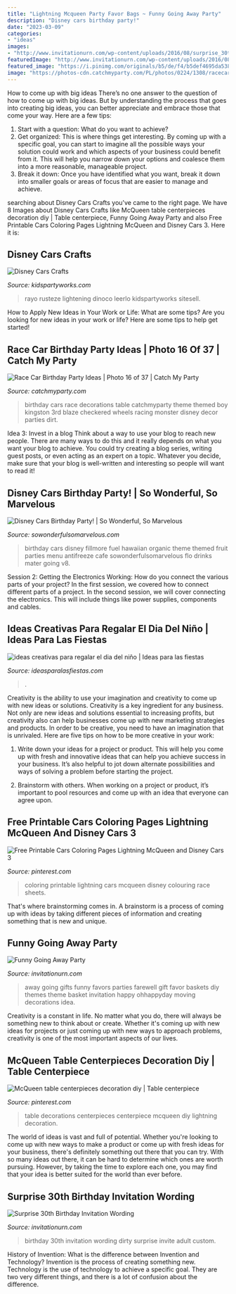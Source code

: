 ```yaml
---
title: "Lightning Mcqueen Party Favor Bags ~ Funny Going Away Party"
description: "Disney cars birthday party!"
date: "2023-03-09"
categories:
- "ideas"
images:
- "http://www.invitationurn.com/wp-content/uploads/2016/08/surprise_30th_birthday_invitation_wording_ideas.jpg"
featuredImage: "http://www.invitationurn.com/wp-content/uploads/2016/08/funny_going_away_party_ideas.jpg"
featured_image: "https://i.pinimg.com/originals/b5/de/f4/b5def4695da53820b5563f5ce7012180.jpg"
image: "https://photos-cdn.catchmyparty.com/PL/photos/0224/1308/racecar9.jpg"
---
```



How to come up with big ideas
There’s no one answer to the question of how to come up with big ideas. But by understanding the process that goes into creating big ideas, you can better appreciate and embrace those that come your way. Here are a few tips:
1. Start with a question: What do you want to achieve?
2. Get organized: This is where things get interesting. By coming up with a specific goal, you can start to imagine all the possible ways your solution could work and which aspects of your business could benefit from it. This will help you narrow down your options and coalesce them into a more reasonable, manageable project.
3. Break it down: Once you have identified what you want, break it down into smaller goals or areas of focus that are easier to manage and achieve.

	

		
searching about Disney Cars Crafts you've came to the right page. We have 8 Images about Disney Cars Crafts like McQueen table centerpieces decoration diy | Table centerpiece, Funny Going Away Party and also Free Printable Cars Coloring Pages Lightning McQueen and Disney Cars 3. Here it is:
		
    
## Disney Cars Crafts

<img loading=lazy src="https://www.kidspartyworks.com/images/500xNxdisney-cars-decals.jpg.pagespeed.ic.GrtrePZRVa.jpg" onerror="this.onerror=null;this.src='https://tse3.mm.bing.net/th?id=OIP.dfpaJGnJrngfoHKIhoV0agHaFO&amp;pid=15.1';" alt="Disney Cars Crafts">

_Source: kidspartyworks.com_

>rayo rusteze lightening dinoco leerlo kidspartyworks sitesell. 

	

How to Apply New Ideas in Your Work or Life: What are some tips?
Are you looking for new ideas in your work or life? Here are some tips to help get started!

    
## Race Car Birthday Party Ideas | Photo 16 Of 37 | Catch My Party

<img loading=lazy src="https://photos-cdn.catchmyparty.com/PL/photos/0224/1308/racecar9.jpg" onerror="this.onerror=null;this.src='https://tse2.mm.bing.net/th?id=OIP.mwDxOSiGCdYWfklUTCW77wHaJ4&amp;pid=15.1';" alt="Race Car Birthday Party Ideas | Photo 16 of 37 | Catch My Party">

_Source: catchmyparty.com_

>birthday cars race decorations table catchmyparty theme themed boy kingston 3rd blaze checkered wheels racing monster disney decor parties dirt. 

	

Idea 3: Invest in a blog
Think about a way to use your blog to reach new people. There are many ways to do this and it really depends on what you want your blog to achieve. You could try creating a blog series, writing guest posts, or even acting as an expert on a topic. Whatever you decide, make sure that your blog is well-written and interesting so people will want to read it!

    
## Disney Cars Birthday Party! | So Wonderful, So Marvelous

<img loading=lazy src="http://1.bp.blogspot.com/_RDz1lEnGGrA/S9W-3kWTaqI/AAAAAAAADPw/aYRP33XsFcE/s1600/finn&#039;s+birthday+093.JPG" onerror="this.onerror=null;this.src='https://tse4.mm.bing.net/th?id=OIP.JidmSLnA5150SB3ynaK0zQHaLG&amp;pid=15.1';" alt="Disney Cars Birthday Party! | So Wonderful, So Marvelous">

_Source: sowonderfulsomarvelous.com_

>birthday cars disney fillmore fuel hawaiian organic theme themed fruit parties menu antifreeze cafe sowonderfulsomarvelous flo drinks mater going v8. 

	

Session 2: Getting the Electronics Working: How do you connect the various parts of your project?
In the first session, we covered how to connect different parts of a project. In the second session, we will cover connecting the electronics. This will include things like power supplies, components and cables.

    
## Ideas Creativas Para Regalar El Dia Del Niño | Ideas Para Las Fiestas

<img loading=lazy src="https://ideasparalasfiestas.com/wp-content/uploads/2019/04/ideas-creativas-para-regalar-el-dia-del-nino-3.jpg" onerror="this.onerror=null;this.src='https://tse2.mm.bing.net/th?id=OIP.I7EgIK6zedU_vkp4p11JQAHaLl&amp;pid=15.1';" alt="ideas creativas para regalar el dia del niño | Ideas para las fiestas">

_Source: ideasparalasfiestas.com_

>. 

	

Creativity is the ability to use your imagination and creativity to come up with new ideas or solutions.
Creativity is a key ingredient for any business. Not only are new ideas and solutions essential to increasing profits, but creativity also can help businesses come up with new marketing strategies and products. In order to be creative, you need to have an imagination that is unrivaled. Here are five tips on how to be more creative in your work: 
1. Write down your ideas for a project or product. This will help you come up with fresh and innovative ideas that can help you achieve success in your business. It’s also helpful to jot down alternate possibilities and ways of solving a problem before starting the project. 

2. Brainstorm with others. When working on a project or product, it’s important to pool resources and come up with an idea that everyone can agree upon.

    
## Free Printable Cars Coloring Pages Lightning McQueen And Disney Cars 3

<img loading=lazy src="https://i.pinimg.com/originals/bf/da/cc/bfdacceb654b7c23d47ce69cec4e7867.jpg" onerror="this.onerror=null;this.src='https://tse3.mm.bing.net/th?id=OIP.bhZtwI-6zspaKxvc_fDXIgHaFu&amp;pid=15.1';" alt="Free Printable Cars Coloring Pages Lightning McQueen and Disney Cars 3">

_Source: pinterest.com_

>coloring printable lightning cars mcqueen disney colouring race sheets. 

	

That's where brainstorming comes in. A brainstorm is a process of coming up with ideas by taking different pieces of information and creating something that is new and unique.

    
## Funny Going Away Party

<img loading=lazy src="http://www.invitationurn.com/wp-content/uploads/2016/08/funny_going_away_party_ideas.jpg" onerror="this.onerror=null;this.src='https://tse3.mm.bing.net/th?id=OIP.W33vY49PmBpPql4fc213uQHaLH&amp;pid=15.1';" alt="Funny Going Away Party">

_Source: invitationurn.com_

>away going gifts funny favors parties farewell gift favor baskets diy themes theme basket invitation happy ohhappyday moving decorations idea. 

	

Creativity is a constant in life. No matter what you do, there will always be something new to think about or create. Whether it's coming up with new ideas for projects or just coming up with new ways to approach problems, creativity is one of the most important aspects of our lives.

    
## McQueen Table Centerpieces Decoration Diy | Table Centerpiece

<img loading=lazy src="https://i.pinimg.com/originals/b5/de/f4/b5def4695da53820b5563f5ce7012180.jpg" onerror="this.onerror=null;this.src='https://tse3.mm.bing.net/th?id=OIP.WpjsTTFXNOfo7E8zNU37NwHaJ4&amp;pid=15.1';" alt="McQueen table centerpieces decoration diy | Table centerpiece">

_Source: pinterest.com_

>table decorations centerpieces centerpiece mcqueen diy lightning decoration. 

	

The world of ideas is vast and full of potential. Whether you're looking to come up with new ways to make a product or come up with fresh ideas for your business, there's definitely something out there that you can try. With so many ideas out there, it can be hard to determine which ones are worth pursuing. However, by taking the time to explore each one, you may find that your idea is better suited for the world than ever before.

    
## Surprise 30th Birthday Invitation Wording

<img loading=lazy src="http://www.invitationurn.com/wp-content/uploads/2016/08/surprise_30th_birthday_invitation_wording_ideas.jpg" onerror="this.onerror=null;this.src='https://tse1.mm.bing.net/th?id=OIP.nn3tbBuUB6BjNYAQzVMBzQHaFS&amp;pid=15.1';" alt="Surprise 30th Birthday Invitation Wording">

_Source: invitationurn.com_

>birthday 30th invitation wording dirty surprise invite adult custom. 

	

History of Invention: What is the difference between Invention and Technology?
Invention is the process of creating something new. Technology is the use of technology to achieve a specific goal. They are two very different things, and there is a lot of confusion about the difference.

